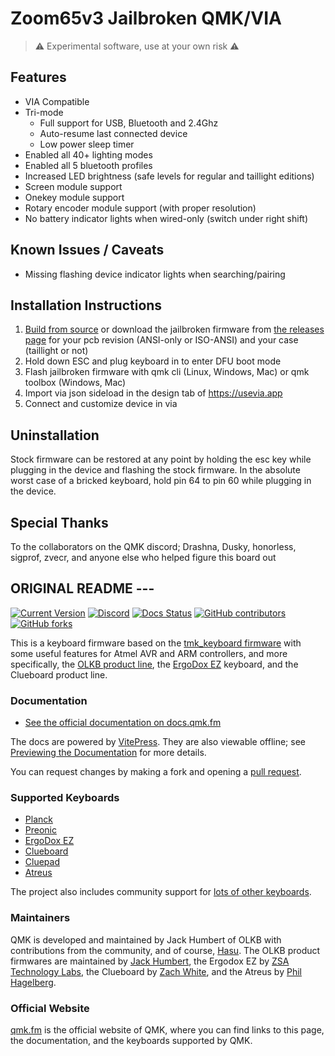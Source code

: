 # Zoom65v3 Jailbroken QMK/VIA

> :warning: Experimental software, use at your own risk :warning:

## Features

- VIA Compatible
- Tri-mode
  - Full support for USB, Bluetooth and 2.4Ghz
  - Auto-resume last connected device
  - Low power sleep timer
- Enabled all 40+ lighting modes
- Enabled all 5 bluetooth profiles
- Increased LED brightness (safe levels for regular and taillight editions) 
- Screen module support
- Onekey module support
- Rotary encoder module support (with proper resolution)
- No battery indicator lights when wired-only (switch under right shift)

## Known Issues / Caveats

- Missing flashing device indicator lights when searching/pairing

## Installation Instructions

1. [Build from source](keyboards/meletrix/zoom65_v3) or download the jailbroken firmware from [the releases page](https://github.com/ozboar/qmk_firmware/releases/latest) for your pcb revision (ANSI-only or ISO-ANSI) and your case (taillight or not)
2. Hold down ESC and plug keyboard in to enter DFU boot mode
3. Flash jailbroken firmware with qmk cli (Linux, Windows, Mac) or qmk toolbox (Windows, Mac)
4. Import via json sideload in the design tab of https://usevia.app
5. Connect and customize device in via

## Uninstallation

Stock firmware can be restored at any point by holding the esc key while plugging in the device and flashing the stock firmware. In the absolute worst case of a bricked keyboard, hold pin 64 to pin 60 while plugging in the device.

## Special Thanks

To the collaborators on the QMK discord; Drashna, Dusky, honorless, sigprof, zvecr, and anyone else who helped figure this board out

## ORIGINAL README ---

[![Current Version](https://img.shields.io/github/tag/qmk/qmk_firmware.svg)](https://github.com/qmk/qmk_firmware/tags)
[![Discord](https://img.shields.io/discord/440868230475677696.svg)](https://discord.gg/qmk)
[![Docs Status](https://img.shields.io/badge/docs-ready-orange.svg)](https://docs.qmk.fm)
[![GitHub contributors](https://img.shields.io/github/contributors/qmk/qmk_firmware.svg)](https://github.com/qmk/qmk_firmware/pulse/monthly)
[![GitHub forks](https://img.shields.io/github/forks/qmk/qmk_firmware.svg?style=social&label=Fork)](https://github.com/qmk/qmk_firmware/)

This is a keyboard firmware based on the [tmk\_keyboard firmware](https://github.com/tmk/tmk_keyboard) with some useful features for Atmel AVR and ARM controllers, and more specifically, the [OLKB product line](https://olkb.com), the [ErgoDox EZ](https://ergodox-ez.com) keyboard, and the Clueboard product line.

### Documentation

* [See the official documentation on docs.qmk.fm](https://docs.qmk.fm)

The docs are powered by [VitePress](https://vitepress.dev/). They are also viewable offline; see [Previewing the Documentation](https://docs.qmk.fm/#/contributing?id=previewing-the-documentation) for more details.

You can request changes by making a fork and opening a [pull request](https://github.com/qmk/qmk_firmware/pulls).

### Supported Keyboards

* [Planck](/keyboards/planck/)
* [Preonic](/keyboards/preonic/)
* [ErgoDox EZ](/keyboards/ergodox_ez/)
* [Clueboard](/keyboards/clueboard/)
* [Cluepad](/keyboards/clueboard/17/)
* [Atreus](/keyboards/atreus/)

The project also includes community support for [lots of other keyboards](/keyboards/).

### Maintainers

QMK is developed and maintained by Jack Humbert of OLKB with contributions from the community, and of course, [Hasu](https://github.com/tmk). The OLKB product firmwares are maintained by [Jack Humbert](https://github.com/jackhumbert), the Ergodox EZ by [ZSA Technology Labs](https://github.com/zsa), the Clueboard by [Zach White](https://github.com/skullydazed), and the Atreus by [Phil Hagelberg](https://github.com/technomancy).

### Official Website

[qmk.fm](https://qmk.m) is the official website of QMK, where you can find links to this page, the documentation, and the keyboards supported by QMK.
